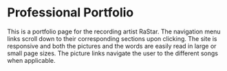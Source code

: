 # Professional Portfolio
This is a portfolio page for the recording artist RaStar. The navigation menu links scroll down to their corresponding sections upon clicking. The site is responsive and both the pictures and the words are easily read in large or small page sizes. The picture links navigate the user to the different songs when applicable.